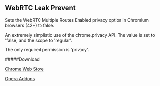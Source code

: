## WebRTC Leak Prevent
Sets the WebRTC Multiple Routes Enabled privacy option in Chromium browsers (42+) to false.

An extremely simplistic use of the chrome.privacy API. The value is set to 'false, and the scope to 'regular'.

The only required permission is 'privacy'.

#####Download

[Chrome Web Store](https://chrome.google.com/webstore/detail/webrtc-leak-prevent/eiadekoaikejlgdbkbdfeijglgfdalml)

[Opera Addons](https://addons.opera.com/en/extensions/details/webrtc-leak-prevent/)

